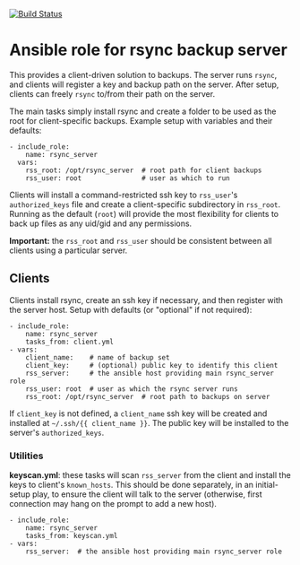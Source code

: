 [![Build Status](https://travis-ci.org/pwalkr/ansible-rsync_server.svg?branch=master)](https://travis-ci.org/pwalkr/ansible-rsync_server)

# Ansible role for rsync backup server

This provides a client-driven solution to backups. The server runs `rsync`, and
clients will register a key and backup path on the server. After setup, clients
can freely `rsync` to/from their path on the server.

The main tasks simply install rsync and create a folder to be used as the root
for client-specific backups. Example setup with variables and their defaults:

    - include_role:
        name: rsync_server
      vars:
        rss_root: /opt/rsync_server  # root path for client backups
        rss_user: root               # user as which to run

Clients will install a command-restricted ssh key to `rss_user`'s
`authorized_keys` file and create a client-specific subdirectory in `rss_root`.
Running as the default (`root`) will provide the most flexibility for clients
to back up files as any uid/gid and any permissions.

**Important:** the `rss_root` and `rss_user` should be consistent between all
clients using a particular server.

## Clients

Clients install rsync, create an ssh key if necessary, and then register with
the server host. Setup with defaults (or "optional" if not required):

    - include_role:
        name: rsync_server
        tasks_from: client.yml
    - vars:
        client_name:    # name of backup set
        client_key:     # (optional) public key to identify this client
        rss_server:     # the ansible host providing main rsync_server role
        rss_user: root  # user as which the rsync server runs
        rss_root: /opt/rsync_server  # root path to backups on server

If `client_key` is not defined, a `client_name` ssh key will be created and
installed at `~/.ssh/{{ client_name }}`. The public key will be installed to the
server's `authorized_keys`.

### Utilities

**keyscan.yml**: these tasks will scan `rss_server` from the client and install
the keys to client's `known_hosts`. This should be done separately, in an
initial-setup play, to ensure the client will talk to the server (otherwise,
first connection may hang on the prompt to add a new host).

    - include_role:
        name: rsync_server
        tasks_from: keyscan.yml
    - vars:
        rss_server:  # the ansible host providing main rsync_server role
